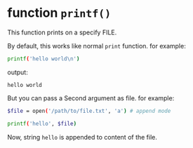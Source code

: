 # function `printf()`
This function prints on a specify FILE.

By default, this works like normal `print` function. for example:

```bash
printf('hello world\n')
```

output:

```
hello world
```

But you can pass a Second argument as file. for example:

```bash
$file = open('/path/to/file.txt', 'a') # append mode

printf('hello', $file)
```

Now, string `hello` is appended to content of the file.


